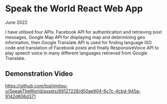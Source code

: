 # Speak the World React Web App

June 2022

I have utilised four APIs. Facebook API for authentication and retrieving post messages, Google Map API for displaying map and determining geo information, then Google Translate API is used for finding language ISO code and translation of Facebook posts and finally ResponsiveVoice API to play speech voice in many different languages retrieved from Google Translate.

## Demonstration Video
https://github.com/toshimitsu-o/SpeakTheWorld/assets/89127228/d50ae904-6c7c-4cbd-945a-9142d606d371

